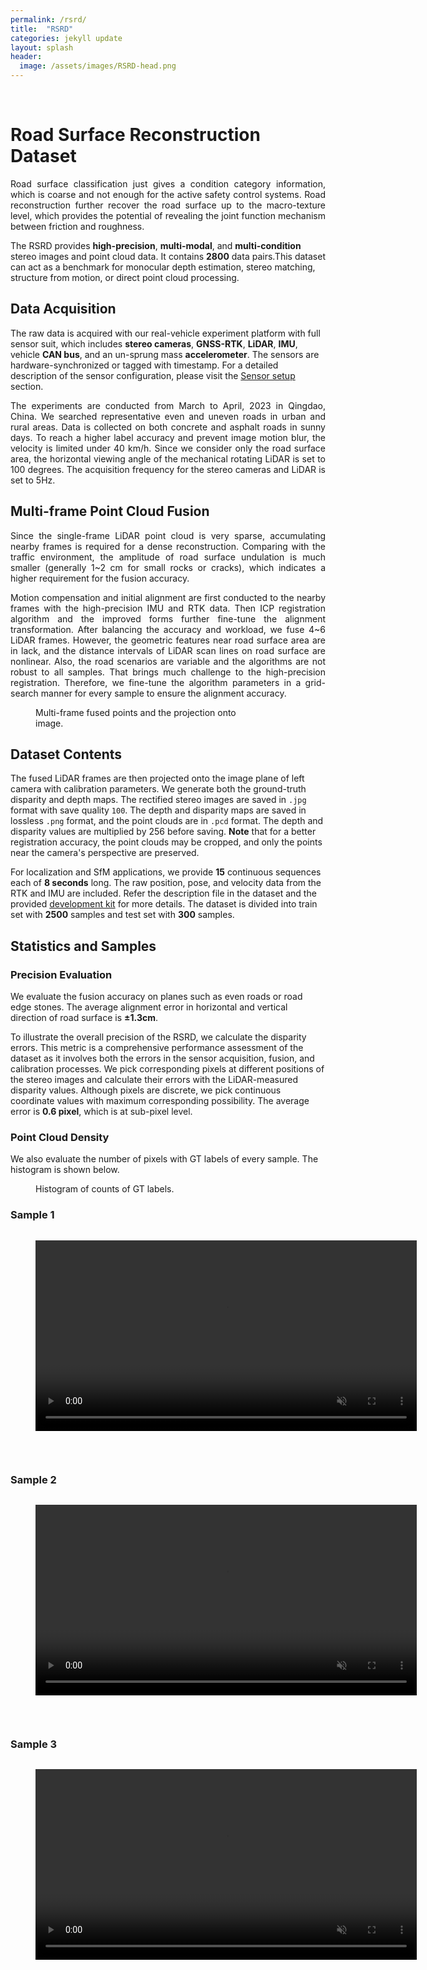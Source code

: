 ```yaml
---
permalink: /rsrd/
title:  "RSRD"
categories: jekyll update
layout: splash
header:
  image: /assets/images/RSRD-head.png
---
```

<br>

# Road Surface Reconstruction Dataset
<p style="text-align: justify;">
Road surface classification just gives a condition category information, which is coarse and not enough for the active safety control systems. Road reconstruction further
recover the road surface up to the macro-texture level, which provides the potential of revealing the joint function mechanism between friction and roughness.
</p>

The RSRD provides **high-precision**, **multi-modal**, and **multi-condition** stereo images and point cloud data. It contains **2800** data pairs.This dataset can act as a benchmark for monocular depth estimation, stereo matching, structure from motion, or direct point cloud processing.

## Data Acquisition
The raw data is acquired with our real-vehicle experiment platform with full sensor suit, which includes **stereo cameras**, **GNSS-RTK**, **LiDAR**, **IMU**, vehicle **CAN bus**, and an un-sprung mass **accelerometer**. 
The sensors are hardware-synchronized or tagged with timestamp. For a detailed description of the sensor configuration, please visit the [Sensor setup](/sensors) section.

<p style="text-align: justify;">
The experiments are conducted from March to April, 2023 in Qingdao, China. We searched representative even and uneven roads in urban and rural areas. Data is collected on both concrete and asphalt roads in sunny days.
To reach a higher label accuracy and prevent image motion blur, the velocity is limited under 40 km/h. Since we consider only the road surface area, the horizontal viewing angle of the mechanical rotating LiDAR is set to 100 degrees. The acquisition frequency for the stereo cameras and LiDAR is set to 5Hz.
</p>

## Multi-frame Point Cloud Fusion

<p style="text-align: justify;">
Since the single-frame LiDAR point cloud is very sparse, accumulating nearby frames is required for a dense reconstruction. Comparing with the traffic environment, the amplitude of road surface undulation is much smaller (generally 1~2 cm for small rocks or cracks), which indicates a higher requirement for the fusion accuracy. 
</p>

<p style="text-align: justify;">
Motion compensation and initial alignment are first conducted to the nearby frames with the high-precision IMU and RTK data. Then ICP registration algorithm and the improved forms further fine-tune the alignment transformation. 
After balancing the accuracy and workload, we fuse 4~6 LiDAR frames. However, the geometric features near road surface area are in lack, and the distance intervals of LiDAR scan lines on road surface are nonlinear. Also, the road scenarios are variable and the algorithms are not robust to all samples. That brings much challenge to the high-precision registration.
Therefore, we fine-tune the algorithm parameters in a grid-search manner for every sample to ensure the alignment accuracy. 
</p>

<figure class="align-center" style="width: 70%; margin-top: 0;">
  <a href="/assets/images/image_with_points.png">
  <img src="/assets/images/image_with_points.png" alt=""></a>
  <figcaption>Multi-frame fused points and the projection onto image.</figcaption>
</figure>

## Dataset Contents

The fused LiDAR frames are then projected onto the image plane of left camera with calibration parameters. We generate both the ground-truth disparity and depth maps. 
The rectified stereo images are saved in `.jpg` format with save quality `100`. The depth and disparity maps are saved in lossless `.png` format, and the point clouds are in `.pcd` format.
The depth and disparity values are multiplied by 256 before saving.
**Note** that for a better registration accuracy, the point clouds may be cropped, and only the points near the camera's perspective are preserved.  

For localization and SfM applications, we provide **15** continuous sequences each of **8 seconds** long. The raw position, pose, and velocity data from the RTK and IMU are included. 
Refer the description file in the dataset and the provided [development kit](/download) for more details. The dataset is divided into train set with **2500** samples and test set with **300** samples.

##  Statistics and Samples
### Precision Evaluation
We evaluate the fusion accuracy on planes such as even roads or road edge stones. The average alignment error in horizontal and vertical direction of road surface is **&plusmn;1.3cm**.

To illustrate the overall precision of the RSRD, we calculate the disparity errors. This metric is a comprehensive performance assessment of the dataset as it involves both the errors in the sensor acquisition, fusion, and calibration processes.
We pick corresponding pixels at different positions of the stereo images and calculate their errors with the LiDAR-measured disparity values. Although pixels are discrete, we pick continuous coordinate values with maximum corresponding possibility. 
The average error is **0.6 pixel**, which is at sub-pixel level.

### Point Cloud Density
We also evaluate the number of pixels with GT labels of every sample. The histogram is shown below.
<figure class="align-center" style="width: 50%; margin-top: 0;">
  <a href="/assets/images/counts-RSRD.jpg">
  <img src="/assets/images/counts-RSRD.jpg" alt=""></a>
  <figcaption>Histogram of counts of GT labels.</figcaption>
</figure>

### Sample 1
<figure class="align-center" style="width: 100%; margin-top: 0;">
  <a href="/assets/images/RSRD-sample1.png">
  <img src="/assets/images/RSRD-sample1.png" alt=""></a>
</figure>

<figure class="align-left" style="margin-top: 0;">
  <video autoplay loop muted playsinline preload="auto" width="610">
    <source src="/assets/videos/concrete-hole.webm" type="video/webm">
  </video>
</figure>

<figure class="align-middle" style="width: 36%; margin-top: 0;">
  <a href="/assets/images/RSRD-sample1d.png">
  <img  src="/assets/images/RSRD-sample1d.png" alt=""></a>
</figure>
<br>

### Sample 2
<figure class="align-center" style="width: 100%; margin-top: 0;">
  <a href="/assets/images/RSRD-sample2.png">
  <img src="/assets/images/RSRD-sample2.png" alt=""></a>
</figure>

<figure class="align-left" style="margin-top: 0;">
  <video autoplay loop muted playsinline preload="auto" width="610">
    <source src="/assets/videos/potehole.webm" type="video/webm">
  </video>
</figure>

<figure class="align-middle" style="margin-top: 0;">
  <a href="/assets/images/RSRD-sample2d.png">
  <img  src="/assets/images/RSRD-sample2d.png" alt=""></a>
</figure>
<br>

### Sample 3
<figure class="align-center" style="width: 100%; margin-top: 0;">
  <a href="/assets/images/RSRD-sample3.png">
  <img src="/assets/images/RSRD-sample3.png" alt=""></a>
</figure>

<figure class="align-left" style="margin-top: 0;">
  <video autoplay loop muted playsinline preload="auto" width="610">
    <source src="/assets/videos/speedbump.webm" type="video/webm">
  </video>
</figure>

<figure class="align-middle" style="margin-top: 0;">
  <a href="/assets/images/RSRD-sample3d.png">
  <img  src="/assets/images/RSRD-sample3d.png" alt=""></a>
</figure>








